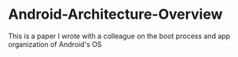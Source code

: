Android-Architecture-Overview
=============================

This is a paper I wrote with a colleague on the boot process and app organization of Android's OS
